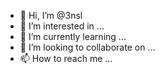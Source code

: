 - 👋 Hi, I’m @3nsl
- 👀 I’m interested in ...
- 🌱 I’m currently learning ...
- 💞️ I’m looking to collaborate on ...
- 📫 How to reach me ...

<!---
3nsl/3nsl is a ✨ special ✨ repository because its `README.md` (this file) appears on your GitHub profile.
You can click the Preview link to take a look at your changes.
--->
